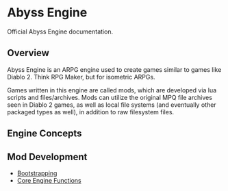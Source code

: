# Abyss Engine

Official Abyss Engine documentation.

## Overview

Abyss Engine is an ARPG engine used to create games similar to games like Diablo 2. 
Think RPG Maker, but for isometric ARPGs.

Games written in this engine are called mods, which are developed via lua scripts and files/archives.
Mods can utilize the original MPQ file archives seen in Diablo 2 games, as well as local file systems 
(and eventually other packaged types as well), in addition to raw filesystem files.

## Engine Concepts

## Mod Development

* [Bootstrapping](bootstrapping.md)
* [Core Engine Functions](coreenginefuncs.md)
